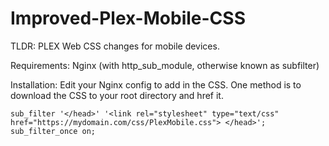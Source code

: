 # Improved-Plex-Mobile-CSS
TLDR: PLEX Web CSS changes for mobile devices. 

Requirements: Nginx (with http_sub_module, otherwise known as subfilter)

Installation:
Edit your Nginx config to add in the CSS. One method is to download the CSS to your root directory and href it.
```
sub_filter '</head>' '<link rel="stylesheet" type="text/css" href="https://mydomain.com/css/PlexMobile.css"> </head>';
sub_filter_once on;
```
